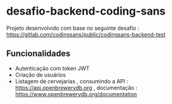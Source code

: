 # desafio-backend-coding-sans

Projeto desenvolvido com base no seguinte desafio : https://gitlab.com/codingsans/public/codingsans-backend-test

## Funcionalidades 

- Autenticação com token JWT
- Criação de usuários
- Listagem de cervejarias , consumindo a API : https://api.openbrewerydb.org , documentação : https://www.openbrewerydb.org/documentation
